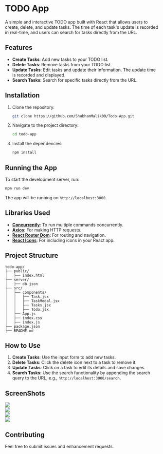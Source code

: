 
# TODO App

A simple and interactive TODO app built with React that allows users to create, delete, and update tasks. The time of each task's update is recorded in real-time, and users can search for tasks directly from the URL.

## Features

- **Create Tasks**: Add new tasks to your TODO list.
- **Delete Tasks**: Remove tasks from your TODO list.
- **Update Tasks**: Edit tasks and update their information. The update time is recorded and displayed.
- **Search Tasks**: Search for specific tasks directly from the URL.

## Installation

1. Clone the repository:

    ```bash
    git clone https://github.com/ShubhamMalik09/Todo-App.git
    ```

2. Navigate to the project directory:

    ```bash
    cd todo-app
    ```

3. Install the dependencies:

    ```bash
    npm install
    ```

## Running the App

To start the development server, run:

```bash
npm run dev
```

The app will be running on `http://localhost:3000`.

## Libraries Used

- **[Concurrently](https://www.npmjs.com/package/concurrently)**: To run multiple commands concurrently.
- **[Axios](https://www.npmjs.com/package/axios)**: For making HTTP requests.
- **[React Router Dom](https://www.npmjs.com/package/react-router-dom)**: For routing and navigation.
- **[React Icons](https://www.npmjs.com/package/react-icons)**: For including icons in your React app.

## Project Structure

```plaintext
todo-app/
├── public/
│   ├── index.html
├── server/
│   ├── db.json
├── src/
│   ├── components/
│   │   ├── Task.jsx
│   │   ├── TaskModal.jsx
│   │   ├── Tasks.jsx
│   │   ├── Todo.jsx
│   ├── App.js
│   ├── index.css
│   ├── index.js
├── package.json
├── README.md
```

## How to Use

1. **Create Tasks**: Use the input form to add new tasks.
2. **Delete Tasks**: Click the delete icon next to a task to remove it.
3. **Update Tasks**: Click on a task to edit its details and save changes.
4. **Search Tasks**: Use the search functionality by appending the search query to the URL, e.g., `http://localhost:3000/search`.

## ScreenShots
<img src="https://drive.google.com/file/d/1KB-LWdp3kraVBPYU7LLB79teWxcK9GlQ/view?usp=sharing">
<br>
<img src="https://drive.google.com/file/d/1LlW2yDTv7ikY5bD6J8lXJxubS7hogMV_/view?usp=sharing">
<br>
<img src="https://drive.google.com/file/d/1kpH5ubMtXbiZFLOY4XkKRng8SJIQAj9Y/view?usp=sharing">
<br>
<img src="https://drive.google.com/file/d/1wqIPzVY91sVuVBsDcqhXCfbArAQbSbOD/view?usp=sharing">
<br>

## Contributing

Feel free to submit issues and enhancement requests.


